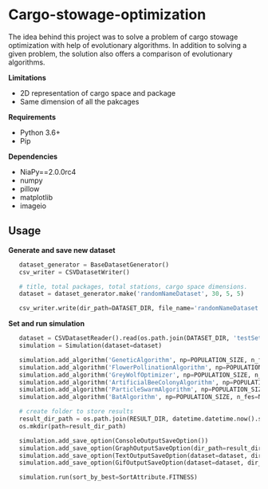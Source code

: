 # Cargo-stowage-optimization

The idea behind this project was to solve a problem of cargo stowage optimization with help of evolutionary algorithms. In addition to solving a given problem, the solution also offers a comparison of evolutionary algorithms.

**Limitations**
 - 2D representation of cargo space and package
 - Same dimension of all the pakcages

**Requirements**
 - Python 3.6+
 - Pip
 
**Dependencies**
  - NiaPy==2.0.0rc4
  - numpy
  - pillow
  - matplotlib
  - imageio
  
## Usage

**Generate and save new dataset**

```python
   dataset_generator = BaseDatasetGenerator()
   csv_writer = CSVDatasetWriter()

   # title, total packages, total stations, cargo space dimensions.
   dataset = dataset_generator.make('randomNameDataset', 30, 5, 5)

   csv_writer.write(dir_path=DATASET_DIR, file_name='randomNameDataset', dataset=dataset)
```

**Set and run simulation**

```python
   dataset = CSVDatasetReader().read(os.path.join(DATASET_DIR, 'testSet2.csv'))
   simulation = Simulation(dataset=dataset)

   simulation.add_algorithm('GeneticAlgorithm', np=POPULATION_SIZE, n_fes=N_FES)
   simulation.add_algorithm('FlowerPollinationAlgorithm', np=POPULATION_SIZE, n_fes=N_FES)
   simulation.add_algorithm('GreyWolfOptimizer', np=POPULATION_SIZE, n_fes=N_FES)
   simulation.add_algorithm('ArtificialBeeColonyAlgorithm', np=POPULATION_SIZE, n_fes=N_FES)
   simulation.add_algorithm('ParticleSwarmAlgorithm', np=POPULATION_SIZE, n_fes=N_FES)
   simulation.add_algorithm('BatAlgorithm', np=POPULATION_SIZE, n_fes=N_FES)

   # create folder to store results
   result_dir_path = os.path.join(RESULT_DIR, datetime.datetime.now().strftime('%Y-%m-%d_%H-%M-%S'))
   os.mkdir(path=result_dir_path)

   simulation.add_save_option(ConsoleOutputSaveOption())
   simulation.add_save_option(GraphOutputSaveOption(dir_path=result_dir_path, file_name='graph123'))
   simulation.add_save_option(TextOutputSaveOption(dataset=dataset, dir_path=result_dir_path, file_name='textFile123'))
   simulation.add_save_option(GifOutputSaveOption(dataset=dataset, dir_path=result_dir_path))

   simulation.run(sort_by_best=SortAttribute.FITNESS)
```



